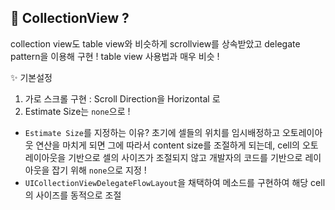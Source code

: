 ## 📌 CollectionView ? 
collection view도 table view와 비슷하게 scrollview를 상속받았고 delegate pattern을 이용해 구현 ! table view 사용법과 매우 비슷 ! 

✨ 기본설정
1. 가로 스크롤 구현 : Scroll Direction을 Horizontal 로 
2. Estimate Size는 `none`으로 ! 
  - `Estimate Size`를 지정하는 이유? 초기에 셀들의 위치를 임시배정하고 오토레이아웃 연산을 마치게 되면 그에 따라서 content size를 조절하게 되는데, cell의 오토레이아웃을 기반으로 셀의 사이즈가 조절되지 않고 개발자의 코드를 기반으로 레이아웃을 잡기 위해 `none`으로 지정 !
  - `UICollectionViewDelegateFlowLayout`을 채택하여 메소드를 구현하여 해당 cell의 사이즈를 동적으로 조절



